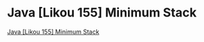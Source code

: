 # Java [Likou 155] Minimum Stack
[Java [Likou 155] Minimum Stack](https://aiwithcloud.com/2022/09/15/java_likou_155_minimum_stack/)